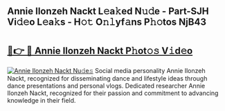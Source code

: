 ## Annie Ilonzeh Nackt L𝚎a𝚔ed N𝚞𝚍e - Part-SJH Vi𝚍𝚎o L𝚎a𝚔s - H𝚘𝚝 O𝚗𝚕yf𝚊ns P𝚑𝚘tos NjB43

# <h2><a href="http://kf6v8ii.oniu.top/?m=Annie+Ilonzeh+Nackt">🔗👉 🔴 Annie Ilonzeh Nackt P𝚑ot𝚘𝚜 V𝚒d𝚎o</a></h2>

[![Annie Ilonzeh Nackt Nu𝚍e𝚜](https://i.imgur.com/0qMVB7G.gif)](http://kf6v8ii.oniu.top/?m=Annie+Ilonzeh+Nackt)
Social media personality Annie Ilonzeh Nackt, recognized for disseminating dance and lifestyle ideas through dance presentations and personal vlogs. Dedicated researcher Annie Ilonzeh Nackt, recognized for their passion and commitment to advancing knowledge in their field.  
